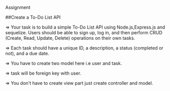 Assignment

##Create a To-Do List API

=> Your task is to build a simple To-Do List API using Node.js,Express.js and sequelize. Users should be able to sign up, log in, and then perform CRUD (Create, Read, Update, Delete) operations on their own tasks. 

=> Each task should have a unique ID, a description, a status (completed or not), and a due date.

=> You have to create two model here i.e user and task.

=> task will be foreign key with user.

=> You don't have to create view part just create controller and model.
